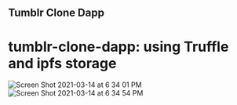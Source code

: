 ## Tumblr Clone Dapp 
# tumblr-clone-dapp: using Truffle and ipfs storage 
![Screen Shot 2021-03-14 at 6 34 01 PM](https://user-images.githubusercontent.com/31868336/111093373-01af0280-84f6-11eb-991b-078d34a1aaa4.png)
![Screen Shot 2021-03-14 at 6 34 54 PM](https://user-images.githubusercontent.com/31868336/111093378-0378c600-84f6-11eb-98af-82ca9fd415c2.png)
